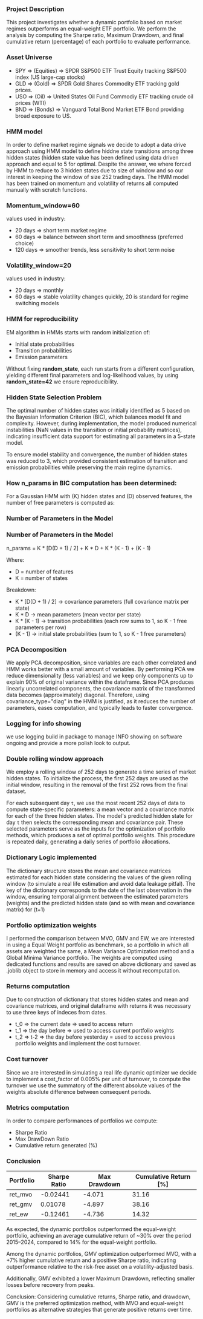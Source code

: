 ### Project Description
This project investigates whether a dynamic portfolio based on market regimes outperforms an equal-weight ETF portfolio. We perform the analysis by computing the Sharpe ratio, Maximum Drawdown, and final cumulative return (percentage) of each portfolio to evaluate performance.

### Asset Universe
- SPY => (Equities) => SPDR S&P500 ETF Trust Equity tracking S&P500 index (US large-cap stocks) 
- GLD => (Gold) => SPDR Gold Shares Commodity ETF tracking gold prices.
- USO => (Oil) => United States Oil Fund Commodiy ETF tracking crude oil prices (WTI)
- BND => (Bonds) => Vanguard Total Bond Market ETF Bond providing broad exposure to US.

### HMM model
In order to define market regime signals we decide to adopt a data drive approach using HMM model to define hiddne state transitions among three hidden states (hidden state value has been defined using data driven approach and equal to 5 for optimal. Despite the answer, we where forced by HMM to reduce to 3 hidden states due to size of window and so our interest in keeping the window of size 252 trading days. The HMM model has been trained on momentum and volatility of returns all computed manually with scratch functions.

### Momentum_window=60
values used in industry:
- 20 days => short term market regime
- 60 days => balance between short term and smoothness (preferred choice)
- 120 days => smoother trends, less sensitivity to short term noise

### Volatility_window=20
values used in industry:
- 20 days => monthly
- 60 days => stable
volatility changes quickly, 20 is standard for regime switching models

### HMM for reproducibility
EM algorithm in HMMs starts with random initialization of:
- Initial state probabilities
- Transition probabilities
- Emission parameters

Without fixing **random_state**, each run starts from a different configuration, yielding different final parameters and log-likelihood values, by using **random_state=42** we ensure reproducibility.

### Hidden State Selection Problem
The optimal number of hidden states was initially identified as 5 based on the Bayesian Information Criterion (BIC), which balances model fit and complexity.
However, during implementation, the model produced numerical instabilities (NaN values in the transition or initial probability matrices), indicating insufficient data support for estimating all parameters in a 5-state model.

To ensure model stability and convergence, the number of hidden states was reduced to 3, which provided consistent estimation of transition and emission probabilities while preserving the main regime dynamics.

### How n_params in BIC computation has been determined:
For a Gaussian HMM with \(K\) hidden states and \(D\) observed features, the number of free parameters is computed as:

### Number of Parameters in the Model
### Number of Parameters in the Model

n_params = K * [D(D + 1) / 2] + K * D + K * (K - 1) + (K - 1)

Where:
- D = number of features  
- K = number of states  

Breakdown:
- K * [D(D + 1) / 2] → covariance parameters (full covariance matrix per state)  
- K * D → mean parameters (mean vector per state)  
- K * (K - 1) → transition probabilities (each row sums to 1, so K - 1 free parameters per row)  
- (K - 1) → initial state probabilities (sum to 1, so K - 1 free parameters)

### PCA Decomposition
We apply PCA decomposition, since variables are each other correlated and HMM works better with a small amount of variables. By performing PCA we reduce dimensionality (less variables) and we keep only components up to explain 90% of original variance within the dataframe. Since PCA produces linearly uncorrelated components, the covariance matrix of the transformed data becomes (approximately) diagonal.
Therefore, using covariance_type="diag" in the HMM is justified, as it reduces the number of parameters, eases computation, and typically leads to faster convergence.

### Logging for info showing
we use logging build in package to manage INFO showing on software ongoing and provide a more polish look to output.

### Double rolling window approach
We employ a rolling window of 252 days to generate a time series of market hidden states. To initialize the process, the first 252 days are used as the initial window, resulting in the removal of the first 252 rows from the final dataset.

For each subsequent day `t`, we use the most recent 252 days of data to compute state-specific parameters: a mean vector and a covariance matrix for each of the three hidden states. The model's predicted hidden state for day `t` then selects the corresponding mean and covariance pair. These selected parameters serve as the inputs for the optimization of portfolio methods, which produces a set of optimal portfolio weights. This procedure is repeated daily, generating a daily series of portfolio allocations.

### Dictionary Logic implemented
The dictionary structure stores the mean and covariance matrices estimated for each hidden state considering the values of the given rolling window (to simulate a real life estimation and avoid data leakage pitfal).
The key of the dictionary corresponds to the date of the last observation in the window, ensuring temporal alignment between the estimated parameters (weights) and the predicted hidden state (and so with mean and covariance matrix) for \(t+1\)

### Portfolio optimization weights
I performed the comparison between MVO, GMV and EW, we are interested in using a Equal Weight portfolio as benchmark, so a portfolio in which all assets are weighted the same, a Mean Variance Optimization method and a Global Minima Variance portfolio. The weights are computed using dedicated functions and results are saved on above dictionary and saved as .joblib object to store in memory and access it without recomputation.

### Returns computation
Due to construction of dictionary that stores hidden states and mean and covariance matrices, and original dataframe with returns it was necessary to use three keys of indeces from dates.
- t_0 => the current date => used to access return 
- t_1 => the day before => used to access current portfolio weights
- t_2 => t-2 => the day before yesterday = used to access previous portfolio weights and implement the cost turnover.

### Cost turnover
Since we are interested in simulating a real life dynamic optimizer we decide to implement a cost_factor of 0.005% per unit of turnover, to compute the turnover we use the summatory of the different absolute values of the weights absolute difference between consequent periods.

### Metrics computation
In order to compare performances of portfolios we compute:
- Sharpe Ratio
- Max DrawDown Ratio
- Cumulative return generated (%)

### Conclusion
| Portfolio | Sharpe Ratio | Max Drawdown | Cumulative Return [%] |
|-----------|-------------|--------------|---------------------|
| ret_mvo   | -0.02441    | -4.071       | 31.16               |
| ret_gmv   | 0.01078     | -4.897       | 38.16               |
| ret_ew    | -0.12461    | -4.736       | 14.32               |

As expected, the dynamic portfolios outperformed the equal-weight portfolio, achieving an average cumulative return of ~30% over the period 2015–2024, compared to 14% for the equal-weight portfolio.

Among the dynamic portfolios, GMV optimization outperformed MVO, with a +7% higher cumulative return and a positive Sharpe ratio, indicating outperformance relative to the risk-free asset on a volatility-adjusted basis.

Additionally, GMV exhibited a lower Maximum Drawdown, reflecting smaller losses before recovery from peaks.

Conclusion: Considering cumulative returns, Sharpe ratio, and drawdown, GMV is the preferred optimization method, with MVO and equal-weight portfolios as alternative strategies that generate positive returns over time.